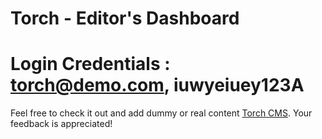 # Torch - Editor's Dashboard

# Login Credentials : torch@demo.com, iuwyeiuey123A

Feel free to check it out and add dummy or real content [Torch CMS](https://torch-cms-database.herokuapp.com/admin/). Your feedback is appreciated!

